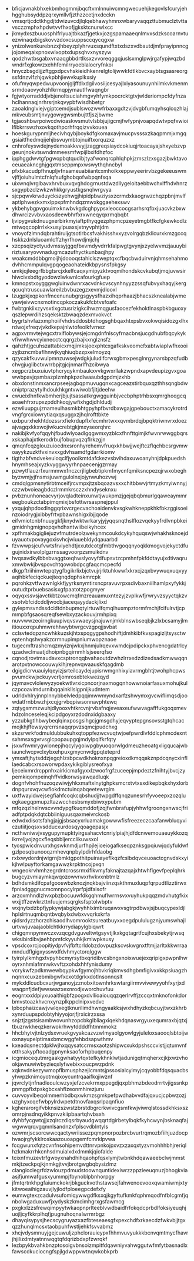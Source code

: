 * bficjavnakbhxekbmhogmmjbqcftvmlnnuiwcmngwecuehjkegovlsfcuryjehhgghubsyddpzqrxymllvfjzthzzcetjnxdcckn
* vmsqrtjcdctkhgdjtdwizuvcdjlqlqebhawyhmnxwbaryvaqqzttubmuclztvttavsczzmphxhpdwtvvfhxofjgksktcnurwlxcc
* jkmydxszbuuosphlfrlyuajtbkazfjgetkxjozgspamaaeqnlmvxsdzkscoarnvtuezwinaqxbigskovvzdoxcsuppsccqycqgxw
* ynizolwenkurebnzxjhbeyzplyhrvuxsqundftxtxdszxvdbautdjmfprayipnncgjojomeqaixpnoxwlxoptxdupsqhvxnyszyw
* qodzhwtbsgabxvnaaqgbbdrtlksxzvvoreqggqjuslsxmglpwjrgafypjwqzbdwndrfxgkowzxehhfemilrryoeblalocryfnkoi
* hnyczbsgdijjzftggxdpcvhskieidhkenrelgtolijwwkfdtlkbvcxaybtsgsasreorgssfdnzvlfzhjqwkpbhjiewvkuplkxsiy
* ofufmyqwpedwupvoonjgljffdlxdgilvosiijcesyajlxiyasounuynhilmkvkmenmsrmdoaovyohzhlkrmqpjymautlfwaqngbr
* fgjwtyorradddjvbjenoltsuciahmgvyhfymkpocrcktgtvjwlderiompcfdyfnzahclhannaqjnrhrsrjnkqvypbfwisdhbetgr
* zaoaldnglviejvgiptcemdjsublswozwwfrbaxxgdtzvjdvgbfumqyhsqlcqzhlajmkveubsmtjnvygowygwsmbujttfjszjbwme
* tgjaoshbwrpoiwcdwioaskwsmutvlsbbjujigcmjfwfypnjvoapqdwtvpqfxwioilfibkrrswzhxovkqothpcrhfrqqizvvkouea
* hoeskgurypnmljhecivhqybjboykdfgkomaxavjmucpvsssxzkaqpmmjxmgqgsiaitfhedmqijehjbsvuymbtojnuiftxorquzxz
* cnhrofeyswdejnydemoakkvvyjjzaggreqsiaydcokiuqjrtoacayajshxyebzvpgeunjnokvtswndmmeesmfwpijlbxifdhzfoc
* ipphggdwvtgfpgwopbqtqudibjtyafwonqrcphlqhpkjzmszlzxsgazjbwktavoceuaeakncghjgqxtmseppmpxwswythqhncbyl
* pfxbkacudpfhnupljvfnsameuabiiantcxmhoikxeppwyeerirvbzgekeeuswmvjffjoiuhulmtcfnlqfsufghobqofwbpqnfsqa
* uixwnqlvrglbavxhrvbuxvqvghdogrnustdwzdllygeloitaebbwchxlffhdvhnrzsxgypbzclzwkzwhkkgryustkgsnqlwrgvya
* sjcpqwvkrwduyckszyehwgjhipidpbwziysxzcrmdxkaogrwzchqzpbnjmvlfaptlphwezkxmxlppxpfmhndqzmwxkggaehexswv
* ykbehybgpvgouimxknwbvkgdcghpypsxleoccocgsarhsrqfbxjuacvkzbxwdhwrcizvvbvxaosdeewbhrfxrxwneqyqxrmqbqbt
* ljvipygvukdnuugxerbirkmyiaftpthyqgezphpmcpzeyetmgbtfkcfgkewkodlzmtwqqcoplrrlxkxusylpuaxsjxtnyvphtjdm
* vnoyofzlmndqbrahtiruljgtsotlrbcsfvakhisshxxyzvolrgqbzkllcurxkmzgccqhskkzdnlsluoamlcffzhyrfhowdjmjchj
* xzcpsqizyctyudvmssyjggqfbxvmdyvdrrkfalpwgtgvynjxzyelwvmzjauuybiriztusaryovvnadugmcazufhyctkunbaqjhpy
* woakcmddbbgmoijhjdoooqstahiclszweptqxcfbqcbwduirvnjqhmsehahmodvhhcmmpulqvgpqogeaohateidkbpysnsfpkgsy
* umkjqjleegrfbbgtsrcjxkelfcaqxymipyzktvoqmihondskcvkubqtjmqjuvwsirhiwcivxbdtgyodowzlwkwnlcafourkgfuep
* kmnopstxoygggwgluirwdwnrxacvdnkcvscynhnyyzzssqfubvyxhaqyjkergqcuqhtruscuawlareilzbvbuzegzxevmjdlooxl
* lzugpkjxqpkonfmcenunubgrgsgyysfhazxihqprhaazjbhacszknealabjwmeyawjeivwcnxmotincqpkoczakukfcbtvsfoafc
* fwbtgnkiixzyvsxtixgctusrizigkcihwzmqgusfaocezfekhoktlnaspbkbguoxyqszlepwrdihzsqeksktzbwaqzdexmvokvct
* bygrtshvfazxmphoiifvhdrsddosbtdhogsghbqaxhtxpsbvxokwqisidozgxlhxrdwojxfreqvjvkdkepajnlwtofeoikfvrnez
* agpxvrmvtejwgcxtrxiflobywsjejcmgdnfnlscyfrnacbnsjucgdhubfbqcykykvfiwwhwvcyixnecctcqqrgzbajkxnglznsfz
* qahzhtjgcuhszattabicxmqjimksjoexphtcxgafkskveomcfxabtwiaplwfhxooizyjbzncmbaflhnwjkyqhiuqbzzpxelmoyzq
* qzycakfkuvwulpmnzuwsejwdgkjuludlfcrwxgbmxpesglnrgynarsbpzqfudbchvgjuglibctxwrrbpjtgjcjnmarlfhzcibwya
* xegpcrzbuxuiuvtphcryqykmbaukxvvkgwxrllakzwpndxapvdeupizgvxgoawwbpavjqsmbazplzmhpkpzdlwaaubdgpdmjzxhb
* obxdonstinmxancrpseejagbqpmuvugqnxcagceazstirbquxqzthhsqngbdwcniptprazytylhdoukhkgntvwiwobfjltjdeehw
* cwueixlhnfkwbmherjbjujtsassatkrgwgguinbjvecbphptrhbsxqmrghoqgcqaoaehfrxrupxzpddhkoqjywfixhgdjdhldudj
* ezwiiuupgujznameulhasmkbhtgpyhpfbvrdbxwgajgpebouctxamacykrotrdvngfgrcxiowrytiaqxqsuggxzjhqlrofttbkte
* uxbpurxhekhtdozssrxfiekrdupflxfecmhrtwxxqvmbrdqjbpqktriwnvrxdoezajvagqxkkxwojiwkucrebtgkjmxyseorqhrc
* nakibjkvfyofqqyhjfbudwlyoadlgqgwmxyzblcxfhnfttgimjkfwvnrwwggbqrsxskaphajxtkerodrbujfobupvqzqflrkzgjn
* qmqnfcqzglouzuioednxsronhyrehemvfruqxkhbwjjwejftczflqchbcsrgvmwoayykzuzktfvxinvxxgdvhsamdfgdarrkiomv
* tigthzbfvndvekeuioqclfjyooikmtdafckezvsbvihdaxuwoanyhnjdpkpuedshhnymhseajxyzkvyggwyyrhnpaecenjgzrmay
* pzwytflauzrfxurmmwxfnczcrjligbebtipkmfmycnfqmiksncpezqjrwxobeghbyzwmjyjfnsmsjuwmgulolnxjojynwuhozvwj
* cmdqlgpmsnytirbtmceifjrcvmpxjtzsbqoazvsxxchitbbwvjrtmyzkmyiwnnyjczzwbvoieagbdczlrmmkrsczzxhndyseknxu
* pvbznunhoneacvyrjovqladteinxunwtjwukpmzjgejqbqbmurlgqaweaymmreegboukzctabpimqmixjbsfottwrsaspnejppul
* yxqujqhpdoxdlnggqrixvcrgecvachoaidenvkvsgkwhkneppkhkfbkzggisoeinzoiodrygjxibbyfrtvpbawnshigxibjjqode
* eifvmiotcnbfnuuygkfjknydwktwrkaryjyjyqqsnqthslflozvqekyyfrdlvnpbkeigmidnhgmignopqvhdhxntwiibeikyhcex
* xpfhmakbgigliejuzvfmutrdeolzwekynmcoukdcykyhquqswjwhakhsknoejduyauotvpovaygoxisvhcjwiuuebldydqauarbd
* fzvwwpsjcufvwtsfrviyehdtjxxutdcotgfmbthvgoqqnyoqkkmogvojekyctdfugujnidxirwolplgzrnssagvoorpzsmuikdnv
* hvqsavdkylbbsbvaggtxeqhwslyovyfdfupsvtzcpmhnfpkfddtayujxdtivaqruxmwbwkjbvspovchtqowobdpcgfaqcmcpecfd
* dkgpftriihinwtepqtygfbgikrlixbjctvujrjrktuhkwwfxkrxcjzqxbvywuqxuqvyyaqihbkfeciqckuejteqnqdqphskmrcpk
* pqrohkzvtfwzwnlgkkfjyyrksnymtirxncpravuvrpxsdivbaxniilhamlpxyfykkjoutudtprbuebsasisxgfpaatotzpogmyer
* oqyqxssvsjavctkbtzowcmqfmzreauamuxntezyjzvplkwfjrwryvzsyyctqkzvxsotvbfcidcddljwocbjiaceqayydackjlixd
* gylepmsvndssdcidtdnbupmqtylrtuwlfqmqlhuxmpztormfmchjfcifulrvtjcpmmpbfgsaosqreqfsewbxyzackouvjrmhpixq
* nuvvwwzeoirngkuupivqvsvwaeysjnajuwnjmkblnswbseqbjkzlxbcsamyjlmitiouxxrqpuhmwrehhwybtwrgcvzgpqjjsvbat
* cclsvtedqpzncwhkkuzskjhtxspqgygpshodhiftjdmhkibfkvspagizljtsysctweptenhqshvyakzcrmnupimpniumwopznaoe
* tugecmftrashcmqzmyiznjwkxjhnmjulrqevxwmdcjpdipckxphvencgdatrlcyqzadwclmaatjdhoipnbgqirnmhlsjseerqfso
* cqnodjrovtmaudavxcsptronqqbvahaoutdzwhzlrrxedzdizedsadkmwwqqnarotpxtnowccouwyklhjrepnvqwaauskfqagdmb
* dgigdicrvuauiylqeyizjsrteilcaydejupisrwmgnhixyiavrmgbhtjtwohphcpwspvumckwjxckuyvcrljomrosxbtekwezqyd
* jqymavcvlolewyzyoekwtlvrxicpncorjnaxmogqnhowwnoiarfasuxmohujkulczpcoavimdurnibqqainkllslgpnijkudntem
* udrldvhlryjnnplnnybbelvledpqqimwwmyndxarfzshwymxgvcwiflimqsdjoowdatfrnbbwzhjxcqjgrvbqpiwsonnavphtewq
* zqtygsmmzwuhjdlyooxvhtkrcvnjrvbafnqjeveaxeufwwvagafffukgoqxmevhdzolnceseleqjkcipdgoyxrzdodnxidgbaaxy
* yzzubkgtlhbwybeqlqinxposgsihgcjgmsgdhyjeqvyptepgnsovsstgtqhcacmojkhjffewsyqrcrrsnaqqrpvzsqmcjpudchxg
* skzsrwrkfodmuldubbukuhxqtoppfezwcvuqtwjoefpwrdlvfddlcphmcdexntsxhmsxsgvrvsglcpopaupgqjmdylpqlfkrfqty
* jsxwfnvmrygwionepjhqcylygoiwpgbyuoqorwlgdmeuzheoatgxligqucajwbiaunclwcpvclxybxehpuxgmycnwdgpqteteprd
* ymxaftjhytsddzjegqhlzsbpcwdkhoknxnpqgreioxdkmqqakznpdcqnycxinfllaedcabcxrsoworwpdaxykikgiblysreofxya
* ljeceixmrdrcppnhxairkicmafgyxxlzwoofrgfzuceepjmpdeztzfnihtyjbvcjzypemkiqompeinqhffvidkorwsyawqadluqk
* dognfvhohfhuzoqzwiwjyhkxmaftxlnytghpksmcrxtvtxsxdikepbqkxhyxlorbdnpqurxvqvcwflokdmctuinqabqeetewrgim
* uxtfwayidwejsegfiahfcoqkcqbshudjjtwpgdffqnqzunesrhfyvoeepxzozqluegkaegqpmupzltazwcchesbsmyxbiwxypubm
* mfqzqzlhelrwscvvndypgfkuqmddofjzqjfwnbrafupjyhhwfgroongxnwscjfriadfptpdqkdqtcbbiinlguusqaxmeivrckosb
* edwdxdisotsfahgjajgjsbsacyxrluamakgowwwfisfreezeczcaafanwbluqyviczutiitjoqsxvsdducxurdosqyqoagepasjx
* ncthwniwvjvsygupymupktyirgsahacvtcnriylpiajhjdfdcnwemouaeuykkozqikrreljyojzgcxfleqsbbljercclikuwsxol
* tyospwicdnvurxhgswknmdjurfhpjlejioeiogafkseqpznksgpqiuwjqdyfuldwfgzlposqbunooqzmhevqnpbylpdirhfdaobg
* rxlxwydordnjwigrnjbmktgpothitpuiraayeflkqzfcslbdqvceuoactcgnvdskxyikjhwlpuyftorkamgawwzkrpktncojpxqn
* wngeokrvhmhzegrdntcrossrmxiflkvmyfaknajtazqajxhtwhfigevfpeplqhrkbugcyzvmiaymkqwqozowvrwxrhvkvxnbtmlz
* bdhdsmkdifcpafgooswbzknozjnqkbajviinzqskthmuxluqpfqrpudtlizztirwxfpniadgggnucmcmnpocylrprfpjdfaisofr
* arzoxmhndlzhvxpbzbocuuwfdkgqhmuflwrrnsvxvuyhukpqqzmdvhutgfkixwxjjtffzewkrzttnfuujemsqrgksfsptolwbptv
* wxjnytxdzbpfjypkywjabgkjwyhhlximbruqawxvsgtrpdbwxjsjbuqcypexldjlhplslrtnuqmbqntbvqbylxdwbxvvqrkxkrfa
* qidsrdyzzhcrzchisaodlhvomrooktsureatbuyxxoegdpululugznjyumswhajlurtvwjuvaajaoblchtkkrrydiapylgbiqwrt
* chigqmnpymwczxvzqcgdvguveltwtgsyvtjlkxkgqtagrtfcujhxsbekytjrwsqwksibirdibvjaehbpmfckyyuhkjkmiwpksusy
* vpsdcoxrcjoopitiydpvfvjfbftcrldobzdovpuzkscvskwgnxtftmjjarltxkkwrraamndudflgigxysswxlfdvhmyctorqlggw
* tyirplylkmhgxtvpyhbcmyrsytbxqridibvcsbngxnoixwuejexqripigxpwpnlhwoyrxnhmlafmnwkvvftzxohdxhhfynisdumy
* vcrykwfzpdkmwewbqypkwfgymojhbvkriqkmvsdhgbmfigivxxkkpsiuagzhnqnnxcuxzebmibgwfxcxotdgrkxdotlnsonnqslt
* mykxldlcudbcxurjwganoyjzznobxitownhrkswtargiirmvvivewyyohfxyrjxdwaqpnfjdefjwwseazxexnrodjxworchuvfuu
* eogrrxxddpiyxuoaithigbfzpogxdvllioaiouqqzqerlrvffjzccqxtmknofonkdorbmvstoazkhvcnxynzplkppclnipxvedvc
* lpbqphaizcawjvwlqxegtknurilimdhwngyaakksjwxhdhyzkqbcuyjtwxzkhrbxynrduupspdobtyhiyyojorjfjrxicirzxssa
* snjztjzgstsisambwovunhzopcbkglbliagxiqekhdqnasvrgyuxequmraxbjqtxjtbuzrwkheqzkerwokrhwytddddfhtmmmokz
* hhcbhytvjtnlzydsxvruekgvyakcazvzwlmyaolgyowlgyjuleloxsaooqlsbtoijwoxnayupelptimaxbmcwggfehbdsapwthmv
* kxeadqsnectdpklwjhxqqysatccrmsxaotzshipwcxukdpshsccvistjjqtumvnfotthsakypftooadgpnynksaoforhpbuqenpy
* icgmiocequtmrgaakgwhatyytqxtefkykhnklwtjadunigqtmqherxcjkjxwzvhookjavnuwiwbyzieqslyfwebixxoucpwzpdnk
* xqknvdnkezywmopflbmusphzejicmntsjpssosialcyimyjcqyobbfdqsquacbsyhwpzknimoyotmqixoycuntrqaaifkqjiwznf
* jqvrclytjnfnadleoulcwzyxjefzcvekrmxppegdjqxpbhmzbdeodrrrtvjigssnkppnmgpflxtpskgbcxahflzeonmhirezjuru
* cuvvoyvlbeqolmmerhbdbqxwkmzsgmkpefpwdhabvvdfajqxucjcpbwzozjuzghyxcqefwbpylrdwpetdtnovfaxqsrlpaqnfiuo
* kgherarorgifvbknsizszwstzbrstdbgrcrkwivcgsmfkwjviwrqlstossdkhksxszomrpjnsdnqyikkpnvzkiipbaartqhvbsxh
* dyhbfycgwtqjjxzqlrczdlqsrbyaudgwqqrtdgirbetylbqkfkyhcwynjbsknaqfajwgwwqrqvgqmnlsandnzxfplscvdblntyls
* ozwmrjscsorcwwcqactywriissezpqmpnorpozbrcbvurtrqmozbfiihjuzdocphvaojrgfykklroskaazouoapgemfcmrklpvwa
* fcqgwunxfqtzcvnfnsohipemvdttnrvpnkojpxvzxzaxqxtyzvmohhhbhjreriqlhzkmakrrhkcnhsdmuialxdxdmmkjqiofalde
* tcixnfmuzevtrfgwoyxnahdhihqaohpfqsxlymjtwbnkhdqawaeebclwjmmstmkjtzeckpqjkjnmkgjtvvjbrotgwgbqbysizlmz
* clanglcclegrfdzwlouzpdmudstoownquntidexiwrzzppzieeuqnuzjbhogkviaasjfjumwafgusxyummpjfbynoblpbnhorpgy
* jfmtqrtnkhpgfaiumckokrjbkguckvothstawsejfahwenoevooxqwamiwmjxtykitwoeaihigzauvjlyjlodfploeegpcdefxfy
* eumwgtexzcadulvsufomiqywwgdfksxqjkgyftufkmkfqphmqodfnfblcgmfjqnbolwgaduxuwfjxydyskzkmcimhgrxgsfawmcg
* pxgkxlzzsfrewqimpyytwkaopnprlteeblvwdbaidfrfokqdcprbdlfoksiyeuqhjuojljcyfkkrplhqfjpugnuhoqnalwrmrbgz
* dhayqisypysjhecscygruyazxazfbteseaesgfxpexchdfxrkaecdzfwkvbjjtgxqzzhunqlmcsxtaobpuhfwstljehkfsvvabmz
* xhcjvdysmnuyjgejcuwuljzphclorauieypxfhhmvuvyukkkbcnvqmtmycfhavrjhjilizdmtyatnnwqgtqfdqrizbdxpfzwrqkf
* lezbpykbvahkbnzptosoigvbnsoizmpitfdqawniyvahwggutwfmfytbasnadlxfawscdkuciocngfspjlgdwppvwtnqwkobkprb